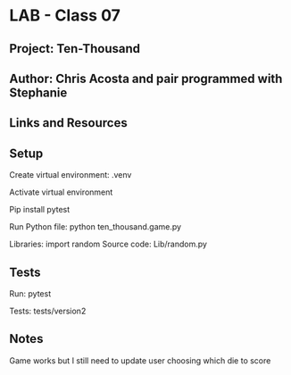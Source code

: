 # LAB - Class 07

## Project: Ten-Thousand

## Author: Chris Acosta and pair programmed with Stephanie

## Links and Resources



## Setup

Create virtual environment:
    .venv

Activate virtual environment

Pip install pytest

Run Python file:
    python ten_thousand.game.py

Libraries:
    import random
        Source code: Lib/random.py

## Tests

Run: pytest

Tests: 
    tests/version2

## Notes

Game works but I still need to update user choosing which die to score